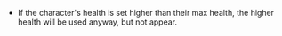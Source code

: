* If the character's health is set higher than their max health, the higher health will be used anyway, but not appear.